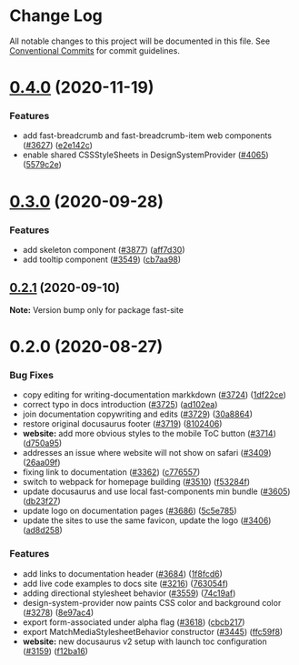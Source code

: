 # Change Log

All notable changes to this project will be documented in this file.
See [Conventional Commits](https://conventionalcommits.org) for commit guidelines.

# [0.4.0](https://github.com/microsoft/fast-dna/compare/fast-site@0.3.0...fast-site@0.4.0) (2020-11-19)


### Features

* add fast-breadcrumb and fast-breadcrumb-item web components ([#3627](https://github.com/microsoft/fast-dna/issues/3627)) ([e2e142c](https://github.com/microsoft/fast-dna/commit/e2e142c8ab91eb10906e74853f34afd5081ca12b))
* enable shared CSSStyleSheets in DesignSystemProvider ([#4065](https://github.com/microsoft/fast-dna/issues/4065)) ([5579c2e](https://github.com/microsoft/fast-dna/commit/5579c2ef424f8f63e00c8e29b5c4d43acb32c6db))





# [0.3.0](https://github.com/microsoft/fast/compare/fast-site@0.2.1...fast-site@0.3.0) (2020-09-28)


### Features

* add skeleton component ([#3877](https://github.com/microsoft/fast/issues/3877)) ([aff7d30](https://github.com/microsoft/fast/commit/aff7d3010574183744cf7105ae51a275c2c70a12))
* add tooltip component ([#3549](https://github.com/microsoft/fast/issues/3549)) ([cb7aa98](https://github.com/microsoft/fast/commit/cb7aa98ccaaad00e9e86b4575ef011986c054d08))





## [0.2.1](https://github.com/microsoft/fast/compare/fast-site@0.2.0...fast-site@0.2.1) (2020-09-10)

**Note:** Version bump only for package fast-site





# 0.2.0 (2020-08-27)


### Bug Fixes

* copy editing for writing-documentation markkdown ([#3724](https://github.com/microsoft/fast/issues/3724)) ([1df22ce](https://github.com/microsoft/fast/commit/1df22cea8a2112dd37aac4680ab05f1fbee125f4))
* correct typo in docs introduction ([#3725](https://github.com/microsoft/fast/issues/3725)) ([ad102ea](https://github.com/microsoft/fast/commit/ad102ea7e6d7eb6e17d64c64597feff750df3ac2))
* join documentation copywriting and edits ([#3729](https://github.com/microsoft/fast/issues/3729)) ([30a8864](https://github.com/microsoft/fast/commit/30a8864b70c5ecfae41a6098cd74ec2616f49eb6))
* restore original docusaurus footer ([#3719](https://github.com/microsoft/fast/issues/3719)) ([8102406](https://github.com/microsoft/fast/commit/81024067cc317c2c6cc2d753f9cd56ef2623c72b))
* **website:** add more obvious styles to the mobile ToC button ([#3714](https://github.com/microsoft/fast/issues/3714)) ([d750a95](https://github.com/microsoft/fast/commit/d750a954a7b6a0d33f9707d128ffc5b7e5d2320f))
* addresses an issue where website will not show on safari ([#3409](https://github.com/microsoft/fast/issues/3409)) ([26aa09f](https://github.com/microsoft/fast/commit/26aa09f7d3ca54317d34ab39d0fefd3207d3f9e4))
* fixing link to documentation ([#3362](https://github.com/microsoft/fast/issues/3362)) ([c776557](https://github.com/microsoft/fast/commit/c776557af04b4ee5aabeba617807d9caedc3ad4d))
* switch to webpack for homepage building ([#3510](https://github.com/microsoft/fast/issues/3510)) ([f53284f](https://github.com/microsoft/fast/commit/f53284fa8f7d689d8dacd3b36540c97e61410de7))
* update docusaurus and use local fast-components min bundle ([#3605](https://github.com/microsoft/fast/issues/3605)) ([db23f27](https://github.com/microsoft/fast/commit/db23f279dc646eeb043327f2cce7a96f9b89a0c4))
* update logo on documentation pages ([#3686](https://github.com/microsoft/fast/issues/3686)) ([5c5e785](https://github.com/microsoft/fast/commit/5c5e7851c4c4b7713552a03f20a5b2bbdbe5f840))
* update the sites to use the same favicon, update the logo ([#3406](https://github.com/microsoft/fast/issues/3406)) ([ad8d258](https://github.com/microsoft/fast/commit/ad8d25899f075d137eb23e77f046016b512f0893))


### Features

* add links to documentation header ([#3684](https://github.com/microsoft/fast/issues/3684)) ([1f8fcd6](https://github.com/microsoft/fast/commit/1f8fcd605ea3df80501c2d23ef65d112c815a6bb))
* add live code examples to docs site ([#3216](https://github.com/microsoft/fast/issues/3216)) ([763054f](https://github.com/microsoft/fast/commit/763054f36433f9b87e620c0c8d03c229dcd8560f))
* adding directional stylesheet behavior ([#3559](https://github.com/microsoft/fast/issues/3559)) ([74c19af](https://github.com/microsoft/fast/commit/74c19af79cb6b9c015ab3a454a3e69d453f1a217))
* design-system-provider now paints CSS color and background color ([#3278](https://github.com/microsoft/fast/issues/3278)) ([8e97ac4](https://github.com/microsoft/fast/commit/8e97ac4aae18c8b17b90e61e139ad3fb0b7f7c3d))
* export form-associated under alpha flag ([#3618](https://github.com/microsoft/fast/issues/3618)) ([cbcb217](https://github.com/microsoft/fast/commit/cbcb2177c81740f6d6fc0be98973217dbb001e00))
* export MatchMediaStylesheetBehavior constructor ([#3445](https://github.com/microsoft/fast/issues/3445)) ([ffc59f8](https://github.com/microsoft/fast/commit/ffc59f80166768550bf2488cd8b66e2d6b55b503))
* **website:**  new docusaurus v2 setup with launch toc configuration ([#3159](https://github.com/microsoft/fast/issues/3159)) ([f12ba16](https://github.com/microsoft/fast/commit/f12ba1687bb46fd3f6717790b1687b441363671e))
